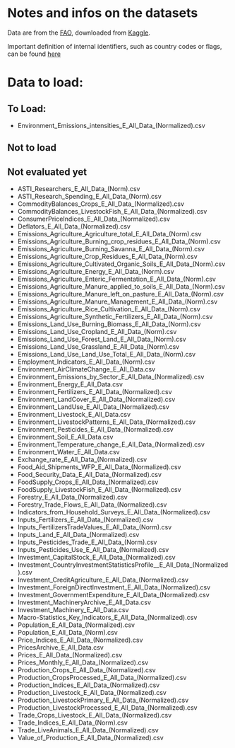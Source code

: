 # Notes and infos on the datasets

Data are from the [FAO](http://www.fao.org/faostat/en/#data/), downloaded from [Kaggle](https://www.kaggle.com/unitednations/global-food-agriculture-statistics).

Important definition of internal identifiers, such as country codes or flags, can be found [here](http://www.fao.org/faostat/en/#definitions)

# Data to load:

## To Load:
- Environment_Emissions_intensities_E_All_Data_(Normalized).csv


## Not to load


## Not evaluated yet
- ASTI_Researchers_E_All_Data_(Norm).csv
- ASTI_Research_Spending_E_All_Data_(Norm).csv
- CommodityBalances_Crops_E_All_Data_(Normalized).csv
- CommodityBalances_LivestockFish_E_All_Data_(Normalized).csv
- ConsumerPriceIndices_E_All_Data_(Normalized).csv
- Deflators_E_All_Data_(Normalized).csv
- Emissions_Agriculture_Agriculture_total_E_All_Data_(Norm).csv
- Emissions_Agriculture_Burning_crop_residues_E_All_Data_(Norm).csv
- Emissions_Agriculture_Burning_Savanna_E_All_Data_(Norm).csv
- Emissions_Agriculture_Crop_Residues_E_All_Data_(Norm).csv
- Emissions_Agriculture_Cultivated_Organic_Soils_E_All_Data_(Norm).csv
- Emissions_Agriculture_Energy_E_All_Data_(Norm).csv
- Emissions_Agriculture_Enteric_Fermentation_E_All_Data_(Norm).csv
- Emissions_Agriculture_Manure_applied_to_soils_E_All_Data_(Norm).csv
- Emissions_Agriculture_Manure_left_on_pasture_E_All_Data_(Norm).csv
- Emissions_Agriculture_Manure_Management_E_All_Data_(Norm).csv
- Emissions_Agriculture_Rice_Cultivation_E_All_Data_(Norm).csv
- Emissions_Agriculture_Synthetic_Fertilizers_E_All_Data_(Norm).csv
- Emissions_Land_Use_Burning_Biomass_E_All_Data_(Norm).csv
- Emissions_Land_Use_Cropland_E_All_Data_(Norm).csv
- Emissions_Land_Use_Forest_Land_E_All_Data_(Norm).csv
- Emissions_Land_Use_Grassland_E_All_Data_(Norm).csv
- Emissions_Land_Use_Land_Use_Total_E_All_Data_(Norm).csv
- Employment_Indicators_E_All_Data_(Norm).csv
- Environment_AirClimateChange_E_All_Data.csv
- Environment_Emissions_by_Sector_E_All_Data_(Normalized).csv
- Environment_Energy_E_All_Data.csv
- Environment_Fertilizers_E_All_Data_(Normalized).csv
- Environment_LandCover_E_All_Data_(Normalized).csv
- Environment_LandUse_E_All_Data_(Normalized).csv
- Environment_Livestock_E_All_Data.csv
- Environment_LivestockPatterns_E_All_Data_(Normalized).csv
- Environment_Pesticides_E_All_Data_(Normalized).csv
- Environment_Soil_E_All_Data.csv
- Environment_Temperature_change_E_All_Data_(Normalized).csv
- Environment_Water_E_All_Data.csv
- Exchange_rate_E_All_Data_(Normalized).csv
- Food_Aid_Shipments_WFP_E_All_Data_(Normalized).csv
- Food_Security_Data_E_All_Data_(Normalized).csv
- FoodSupply_Crops_E_All_Data_(Normalized).csv
- FoodSupply_LivestockFish_E_All_Data_(Normalized).csv
- Forestry_E_All_Data_(Normalized).csv
- Forestry_Trade_Flows_E_All_Data_(Normalized).csv
- Indicators_from_Household_Surveys_E_All_Data_(Normalized).csv
- Inputs_Fertilizers_E_All_Data_(Normalized).csv
- Inputs_FertilizersTradeValues_E_All_Data_(Norm).csv
- Inputs_Land_E_All_Data_(Normalized).csv
- Inputs_Pesticides_Trade_E_All_Data_(Norm).csv
- Inputs_Pesticides_Use_E_All_Data_(Normalized).csv
- Investment_CapitalStock_E_All_Data_(Normalized).csv
- Investment_CountryInvestmentStatisticsProfile__E_All_Data_(Normalized).csv
- Investment_CreditAgriculture_E_All_Data_(Normalized).csv
- Investment_ForeignDirectInvestment_E_All_Data_(Normalized).csv
- Investment_GovernmentExpenditure_E_All_Data_(Normalized).csv
- Investment_MachineryArchive_E_All_Data.csv
- Investment_Machinery_E_All_Data.csv
- Macro-Statistics_Key_Indicators_E_All_Data_(Normalized).csv
- Population_E_All_Data_(Normalized).csv
- Population_E_All_Data_(Norm).csv
- Price_Indices_E_All_Data_(Normalized).csv
- PricesArchive_E_All_Data.csv
- Prices_E_All_Data_(Normalized).csv
- Prices_Monthly_E_All_Data_(Normalized).csv
- Production_Crops_E_All_Data_(Normalized).csv
- Production_CropsProcessed_E_All_Data_(Normalized).csv
- Production_Indices_E_All_Data_(Normalized).csv
- Production_Livestock_E_All_Data_(Normalized).csv
- Production_LivestockPrimary_E_All_Data_(Normalized).csv
- Production_LivestockProcessed_E_All_Data_(Normalized).csv
- Trade_Crops_Livestock_E_All_Data_(Normalized).csv
- Trade_Indices_E_All_Data_(Norm).csv
- Trade_LiveAnimals_E_All_Data_(Normalized).csv
- Value_of_Production_E_All_Data_(Normalized).csv